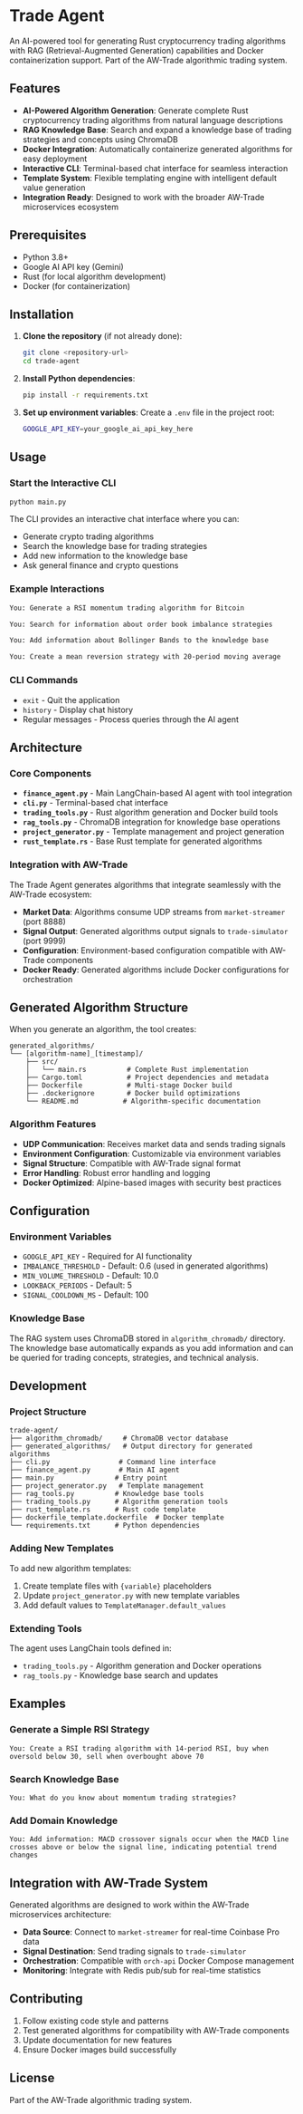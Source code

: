 # Trade Agent

An AI-powered tool for generating Rust cryptocurrency trading algorithms with RAG (Retrieval-Augmented Generation) capabilities and Docker containerization support. Part of the AW-Trade algorithmic trading system.

## Features

- **AI-Powered Algorithm Generation**: Generate complete Rust cryptocurrency trading algorithms from natural language descriptions
- **RAG Knowledge Base**: Search and expand a knowledge base of trading strategies and concepts using ChromaDB
- **Docker Integration**: Automatically containerize generated algorithms for easy deployment
- **Interactive CLI**: Terminal-based chat interface for seamless interaction
- **Template System**: Flexible templating engine with intelligent default value generation
- **Integration Ready**: Designed to work with the broader AW-Trade microservices ecosystem

## Prerequisites

- Python 3.8+
- Google AI API key (Gemini)
- Rust (for local algorithm development)
- Docker (for containerization)

## Installation

1. **Clone the repository** (if not already done):
   ```bash
   git clone <repository-url>
   cd trade-agent
   ```

2. **Install Python dependencies**:
   ```bash
   pip install -r requirements.txt
   ```

3. **Set up environment variables**:
   Create a `.env` file in the project root:
   ```bash
   GOOGLE_API_KEY=your_google_ai_api_key_here
   ```

## Usage

### Start the Interactive CLI

```bash
python main.py
```

The CLI provides an interactive chat interface where you can:

- Generate crypto trading algorithms
- Search the knowledge base for trading strategies
- Add new information to the knowledge base
- Ask general finance and crypto questions

### Example Interactions

```bash
You: Generate a RSI momentum trading algorithm for Bitcoin

You: Search for information about order book imbalance strategies

You: Add information about Bollinger Bands to the knowledge base

You: Create a mean reversion strategy with 20-period moving average
```

### CLI Commands

- `exit` - Quit the application
- `history` - Display chat history
- Regular messages - Process queries through the AI agent

## Architecture

### Core Components

- **`finance_agent.py`** - Main LangChain-based AI agent with tool integration
- **`cli.py`** - Terminal-based chat interface
- **`trading_tools.py`** - Rust algorithm generation and Docker build tools
- **`rag_tools.py`** - ChromaDB integration for knowledge base operations
- **`project_generator.py`** - Template management and project generation
- **`rust_template.rs`** - Base Rust template for generated algorithms

### Integration with AW-Trade

The Trade Agent generates algorithms that integrate seamlessly with the AW-Trade ecosystem:

- **Market Data**: Algorithms consume UDP streams from `market-streamer` (port 8888)
- **Signal Output**: Generated algorithms output signals to `trade-simulator` (port 9999)
- **Configuration**: Environment-based configuration compatible with AW-Trade components
- **Docker Ready**: Generated algorithms include Docker configurations for orchestration

## Generated Algorithm Structure

When you generate an algorithm, the tool creates:

```
generated_algorithms/
└── [algorithm-name]_[timestamp]/
    ├── src/
    │   └── main.rs          # Complete Rust implementation
    ├── Cargo.toml           # Project dependencies and metadata
    ├── Dockerfile           # Multi-stage Docker build
    ├── .dockerignore        # Docker build optimizations
    └── README.md           # Algorithm-specific documentation
```

### Algorithm Features

- **UDP Communication**: Receives market data and sends trading signals
- **Environment Configuration**: Customizable via environment variables
- **Signal Structure**: Compatible with AW-Trade signal format
- **Error Handling**: Robust error handling and logging
- **Docker Optimized**: Alpine-based images with security best practices

## Configuration

### Environment Variables

- `GOOGLE_API_KEY` - Required for AI functionality
- `IMBALANCE_THRESHOLD` - Default: 0.6 (used in generated algorithms)
- `MIN_VOLUME_THRESHOLD` - Default: 10.0
- `LOOKBACK_PERIODS` - Default: 5
- `SIGNAL_COOLDOWN_MS` - Default: 100

### Knowledge Base

The RAG system uses ChromaDB stored in `algorithm_chromadb/` directory. The knowledge base automatically expands as you add information and can be queried for trading concepts, strategies, and technical analysis.

## Development

### Project Structure

```
trade-agent/
├── algorithm_chromadb/     # ChromaDB vector database
├── generated_algorithms/   # Output directory for generated algorithms
├── cli.py                 # Command line interface
├── finance_agent.py       # Main AI agent
├── main.py               # Entry point
├── project_generator.py   # Template management
├── rag_tools.py          # Knowledge base tools
├── trading_tools.py      # Algorithm generation tools
├── rust_template.rs      # Rust code template
├── dockerfile_template.dockerfile  # Docker template
└── requirements.txt      # Python dependencies
```

### Adding New Templates

To add new algorithm templates:

1. Create template files with `{variable}` placeholders
2. Update `project_generator.py` with new template variables
3. Add default values to `TemplateManager.default_values`

### Extending Tools

The agent uses LangChain tools defined in:
- `trading_tools.py` - Algorithm generation and Docker operations
- `rag_tools.py` - Knowledge base search and updates

## Examples

### Generate a Simple RSI Strategy
```
You: Create a RSI trading algorithm with 14-period RSI, buy when oversold below 30, sell when overbought above 70
```

### Search Knowledge Base
```
You: What do you know about momentum trading strategies?
```

### Add Domain Knowledge
```
You: Add information: MACD crossover signals occur when the MACD line crosses above or below the signal line, indicating potential trend changes
```

## Integration with AW-Trade System

Generated algorithms are designed to work within the AW-Trade microservices architecture:

- **Data Source**: Connect to `market-streamer` for real-time Coinbase Pro data
- **Signal Destination**: Send trading signals to `trade-simulator`
- **Orchestration**: Compatible with `orch-api` Docker Compose management
- **Monitoring**: Integrate with Redis pub/sub for real-time statistics

## Contributing

1. Follow existing code style and patterns
2. Test generated algorithms for compatibility with AW-Trade components
3. Update documentation for new features
4. Ensure Docker images build successfully

## License

Part of the AW-Trade algorithmic trading system.